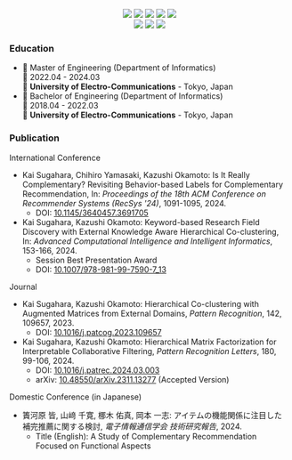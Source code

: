 <p align="center">
  <a href="https://twitter.com/kaisugahara"><img src="https://img.shields.io/badge/X-000000?style=for-the-badge&logo=x&logoColor=white"></a>
  <a href="https://www.linkedin.com/in/kaisugahara/"><img src="https://img.shields.io/badge/LinkedIn-0077B5?style=for-the-badge&logo=linkedin&logoColor=white"></a>
  <a href="https://www.wantedly.com/id/kaisugahara"><img src="https://img.shields.io/badge/wantedly-21BDDB?style=for-the-badge&logo=qiita&logoColor=white"></a>
  <a href="https://qiita.com/Kai238"><img src="https://img.shields.io/badge/Qiita-55c500?style=for-the-badge&logo=qiita&logoColor=white"></a>
  <a href="https://zenn.dev/ksugahara"><img src="https://img.shields.io/badge/Zenn-3EA8FF?style=for-the-badge&logo=Zenn&logoColor=white"></a>
  <br>
  <a href="https://orcid.org/0009-0003-2367-020X"><img src="https://img.shields.io/badge/orcid-A6CE39?style=for-the-badge&logo=orcid&logoColor=white"></a>
  <a href="https://scholar.google.com/citations?user=KbVH3RcAAAAJ"><img src="https://img.shields.io/badge/Google_Scholar-4285F4?style=for-the-badge&logo=google-scholar&logoColor=white"></a>
  <a href="https://www.researchgate.net/profile/Kai-Sugahara"><img src="https://img.shields.io/badge/Research_Gate-00CCBB.svg?&style=for-the-badge&logo=ResearchGate&logoColor=white"></a>
</p>

### Education

- 📖 Master of Engineering (Department of Informatics)\
📆 2022.04 - 2024.03\
📍 **University of Electro-Communications** - Tokyo, Japan
- 📖 Bachelor of Engineering (Department of Informatics)\
📆 2018.04 - 2022.03\
📍 **University of Electro-Communications** - Tokyo, Japan

### Publication

International Conference
- Kai Sugahara, Chihiro Yamasaki, Kazushi Okamoto: Is It Really Complementary? Revisiting Behavior-based Labels for Complementary Recommendation, In: *Proceedings of the 18th ACM Conference on Recommender Systems (RecSys '24)*, 1091-1095, 2024.
  - DOI: <a href="https://doi.org/10.1145/3640457.3691705">10.1145/3640457.3691705</a>
- Kai Sugahara, Kazushi Okamoto: Keyword-based Research Field Discovery with External Knowledge Aware Hierarchical Co-clustering, In: *Advanced Computational Intelligence and Intelligent Informatics*, 153-166, 2024.
  - Session Best Presentation Award
  - DOI: <a href="https://doi.org/10.1007/978-981-99-7590-7_13">10.1007/978-981-99-7590-7_13</a>

Journal
- Kai Sugahara, Kazushi Okamoto: Hierarchical Co-clustering with Augmented Matrices from External Domains, *Pattern Recognition*, 142, 109657, 2023.
  - DOI: <a href="https://doi.org/10.1016/j.patcog.2023.109657">10.1016/j.patcog.2023.109657</a>
- Kai Sugahara, Kazushi Okamoto: Hierarchical Matrix Factorization for Interpretable Collaborative Filtering, *Pattern Recognition Letters*, 180, 99-106, 2024.
  - DOI: <a href="https://doi.org/10.1016/j.patrec.2024.03.003">10.1016/j.patrec.2024.03.003</a>
  - arXiv: <a href="https://doi.org/10.48550/arXiv.2311.13277">10.48550/arXiv.2311.13277</a> (Accepted Version)

Domestic Conference (in Japanese)
- 簀河原 皆, 山﨑 千寛, 梛木 佑真, 岡本 一志: アイテムの機能関係に注目した補完推薦に関する検討, *電子情報通信学会 技術研究報告*, 2024.
  - Title (English): A Study of Complementary Recommendation Focused on Functional Aspects
